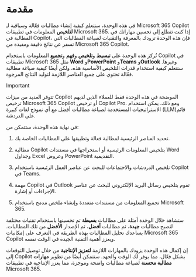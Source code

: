 # مقدمة

في هذه الوحدة، ستتعلم كيفية إنشاء مطالبات فعّالة وسياقية لـ Microsoft 365 Copilot **لتلخيص** المعلومات في تطبيقات Microsoft 365. إذا كنت تتطلع إلى تحسين مهاراتك في المطالبة في Copilot، فإن هذه الوحدة تزودك بالمعرفة والتقنيات لصياغة المطالبات التي تسفر عن نتائج دقيقة ومفيدة من Microsoft 365 Copilot.

تُركز هذه الوحدة على **تبسيط** و**تلخيص** و**فهم** و**تجميع** المعلومات باستخدام Copilot في تطبيقات Microsoft 365 مثل **Word** و**PowerPoint** و**Teams** و**Outlook** وغيرها. ستتعلم كيفية استخدام قدرات التلخيص الأساسية هذه، ولكن أيضًا كيفية صياغة مطالبة فعّالة تحتوي على جميع العناصر اللازمة لتوليد النتائج المرجوة.

> [!IMPORTANT]
> تتوفر العديد من ميزات Copilot الموضحة في هذه الوحدة فقط للعملاء الذين لديهم ترخيص Microsoft 365 Copilot أو ترخيص Copilot Pro. ومع ذلك، يمكن استخدام الاستراتيجيات المستخدمة لصياغة مطالبات أفضل مع أي نموذج لغات كبيرة (LLM)قائم على الدردشة.

في نهاية هذه الوحدة، ستتمكن من:

1. تحديد العناصر الرئيسية لمطالبة فعالة وتطبيقها على المطالبات الخاصة بك.

1. مطالبة Copilot بتلخيص المعلومات الرئيسية أو استخراجها في مستندات Word وجداول Excel وعروض PowerPoint التقديمية.

1. تلخيص الدردشات والاجتماعات للبحث عن عناصر العمل الرئيسية باستخدام Copilot في Teams.

1. مهمة Copilot في Outlook تقوم بتلخيص رسائل البريد الإلكتروني للبحث عن عناصر الإجراءات أو إشارة.

1. تجميع المعلومات من مستندات متعددة وإنشاء ملخص مدمج باستخدام Microsoft 365.

ستشاهد خلال الوحدة أمثلة على مطالبات **بسيطة** تم تحسينها باستخدام تقنيات مختلفة لتصبح مطالبات **جيدة**، ثم مطالبات **أفضل**، ثم الإصدار **الأفضل** من تلك المطالبات. يساعدك تحليل المطالبات بهذه الطريقة في التعرف على إمكانيات Microsoft 365 Copilot ويعزز أهمية التقنية الجيدة في الوقت نفسه.

إن إكمال هذه الوحدة يزودك بالمهارات اللازمة **لتعزيز الإنتاجية** من خلال توصيل التوقعات إلى Copilot بشكل فعّال، مما يوفر لك الوقت والجهد. ستتمكن أيضًا من تطوير **مهارات مطالبة محسنة** لصياغة مطالبات واضحة وموجزة، مما يعزز الإنتاجية في تطبيقات Microsoft 365.
